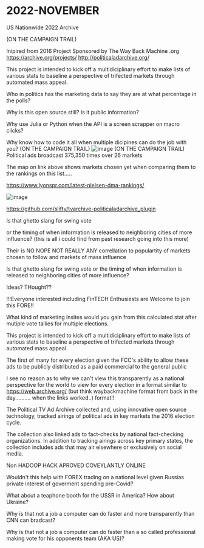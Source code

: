 # 2022-NOVEMBER
US Nationwide 2022 Archive

(ON THE CAMPAIGN TRAIL)

Inipired from 2016 Project Sponsored by
The Way Back Machine .org
https://archive.org/projects/ 
http://politicaladarchive.org/

This project is intended to kick off
a multidiciplinary effort to make lists 
of various stats to baseline a perspective
of trifected markets through automated 
mass appeal.

Who in politics has the marketing data to say they are
at what percentage in the polls?

Why is this open source still? Is it public information?

Why use Julia or Python when the API is a screen scrapper on macro clicks?

Why know how to code it all when multiple dicipines can do the job with you?
(ON THE CAMPAIGN TRAIL)
![image](https://user-images.githubusercontent.com/55120529/193566358-5740441b-1e4c-46ec-90e2-b1a15101469d.png)
(ON THE CAMPAIGN TRAIL)
Political ads broadcast 375,350 times over 26 markets

The map on link above shows markets chosen 
yet when comparing them to the rankings on this list.....

https://www.lyonspr.com/latest-nielsen-dma-rankings/

![image](https://user-images.githubusercontent.com/55120529/193566586-a30f2608-742d-4719-8229-25a1130646c2.png)

https://github.com/slifty/tvarchive-politicaladarchive_plugin

Is that ghetto slang for swing vote 

or the timing of when information is released
to neighboring cities of more influence?
(this is all i could find from past research going into this more)

Their is NO NOPE NOT REALLY ANY correllation to populartity of
markets chosen to follow 
and markets of mass influence

Is that ghetto slang for swing vote or the timing of when information is released
to neighboring cities of more influence?

Ideas? THought??

!!!Everyone interested including FinTECH Enthusiests are Welcome to join this FORE!!

What kind of marketing insites would you gain from
this calculated stat after mutiple vote tallies for
multiple elections.


This project is intended to kick off
a multidiciplinary effort to make lists 
of various stats to baseline a perspective
of trifected markets through automated 
mass appeal.

The first of many for every election
given the FCC's ability to allow
these ads to be publicly distributed 
as a paid commercial to the general public

I see no reason as to why we can't view
this transparently as a national perspective
for the world to view for every election in 
a format similar to https://web.archive.org/ (but think waybackmachine format from back in the day.......... when the links worked..) 
format!!

The Political TV Ad Archive collected and, using innovative open source technology, tracked airings of political ads in key markets the 2016 election cycle.

The collection also linked ads to fact-checks by national fact-checking organizations. In addition to tracking airings across key primary states, the collection includes ads that may air elsewhere or exclusively on social media.

Non HADOOP HACK APROVED 
COVEYLANTLY ONLINE


Wouldn't this help with FOREX trading on a national level given
Russias private interest of goverment spending pre-Covid?

What about a teaphone booth for the USSR in America?
How about Ukraine?

Why is that not a job a computer can do faster and more 
transparently than CNN can bradcast?

Why is that not a job a computer can do faster than a so called professional making vote for his opponents team (AKA US)?
